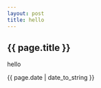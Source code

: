 ```yaml
---
layout: post
title: hello
---
```

<h2>{{ page.title }}</h2>
<p>hello</p>
<p>{{ page.date | date_to_string }}</p>